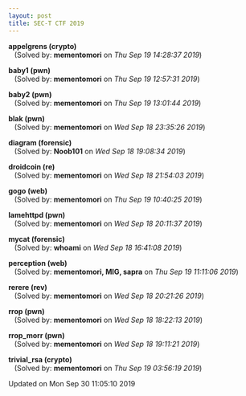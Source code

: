 ```yaml
---
layout: post
title: SEC-T CTF 2019
---
```


<!--break-->

**appelgrens (crypto)**  
&nbsp;&nbsp;&nbsp;(Solved by: **mementomori** on _Thu Sep 19 14:28:37 2019_)  
  
**baby1 (pwn)**  
&nbsp;&nbsp;&nbsp;(Solved by: **mementomori** on _Thu Sep 19 12:57:31 2019_)  
  
**baby2 (pwn)**  
&nbsp;&nbsp;&nbsp;(Solved by: **mementomori** on _Thu Sep 19 13:01:44 2019_)  
  
**blak (pwn)**  
&nbsp;&nbsp;&nbsp;(Solved by: **mementomori** on _Wed Sep 18 23:35:26 2019_)  
  
**diagram (forensic)**  
&nbsp;&nbsp;&nbsp;(Solved by: **Noob101** on _Wed Sep 18 19:08:34 2019_)  
  
**droidcoin (re)**  
&nbsp;&nbsp;&nbsp;(Solved by: **mementomori** on _Wed Sep 18 21:54:03 2019_)  
  
**gogo (web)**  
&nbsp;&nbsp;&nbsp;(Solved by: **mementomori** on _Thu Sep 19 10:40:25 2019_)  
  
**lamehttpd (pwn)**  
&nbsp;&nbsp;&nbsp;(Solved by: **mementomori** on _Wed Sep 18 20:11:37 2019_)  
  
**mycat (forensic)**  
&nbsp;&nbsp;&nbsp;(Solved by: **whoami** on _Wed Sep 18 16:41:08 2019_)  
  
**perception (web)**  
&nbsp;&nbsp;&nbsp;(Solved by: **mementomori, MIG, sapra** on _Thu Sep 19 11:11:06 2019_)  
  
**rerere (rev)**  
&nbsp;&nbsp;&nbsp;(Solved by: **mementomori** on _Wed Sep 18 20:21:26 2019_)  
  
**rrop (pwn)**  
&nbsp;&nbsp;&nbsp;(Solved by: **mementomori** on _Wed Sep 18 18:22:13 2019_)  
  
**rrop_morr (pwn)**  
&nbsp;&nbsp;&nbsp;(Solved by: **mementomori** on _Wed Sep 18 19:11:21 2019_)  
  
**trivial_rsa (crypto)**  
&nbsp;&nbsp;&nbsp;(Solved by: **mementomori** on _Thu Sep 19 03:56:19 2019_)  
  


Updated on Mon Sep 30 11:05:10 2019
